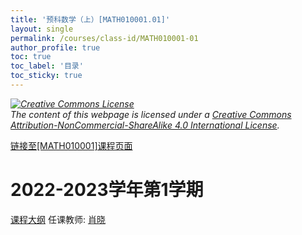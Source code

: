 ```yaml
---
title: '预科数学（上）[MATH010001.01]'
layout: single
permalink: /courses/class-id/MATH010001-01
author_profile: true
toc: true
toc_label: '目录'
toc_sticky: true
---
```



<div class='notice--warning'>
	<p><i><a rel='license' href='http://creativecommons.org/licenses/by-nc-sa/4.0/'><img alt='Creative Commons License' style='border-width:0' src='https://i.creativecommons.org/l/by-nc-sa/4.0/88x31.png' /></a><br /> The content of this webpage is licensed under a <a rel='license' href='http://creativecommons.org/licenses/by-nc-sa/4.0/'>Creative Commons Attribution-NonCommercial-ShareAlike 4.0 International License</a>.</i></p>
</div>

<a href='https://fdu-math.github.io/courses/MATH010001'>链接至[MATH010001]课程页面</a>


# 2022-2023学年第1学期
<a href='https://fdu-math.github.io/courses/syllabus/MATH010001.01-2022-2023-1 (Encrypted).pdf'>课程大纲</a>
任课教师: <a href='https://fdu-math.github.io/teachers/肖晓'>肖晓</a>

